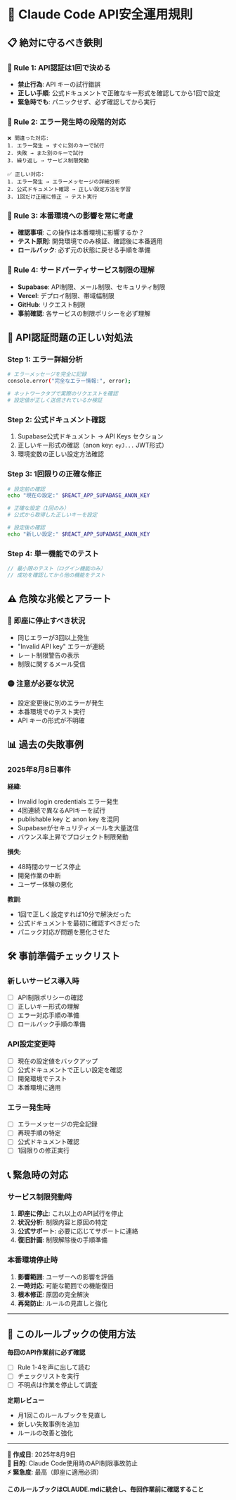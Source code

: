 # 🚨 Claude Code API安全運用規則

## 📋 絶対に守るべき鉄則

### **🛑 Rule 1: API認証は1回で決める**
- **禁止行為**: API キーの試行錯誤
- **正しい手順**: 公式ドキュメントで正確なキー形式を確認してから1回で設定
- **緊急時でも**: パニックせず、必ず確認してから実行

### **🛑 Rule 2: エラー発生時の段階的対応**
```
❌ 間違った対応:
1. エラー発生 → すぐに別のキーで試行
2. 失敗 → また別のキーで試行
3. 繰り返し → サービス制限発動

✅ 正しい対応:
1. エラー発生 → エラーメッセージの詳細分析
2. 公式ドキュメント確認 → 正しい設定方法を学習
3. 1回だけ正確に修正 → テスト実行
```

### **🛑 Rule 3: 本番環境への影響を常に考慮**
- **確認事項**: この操作は本番環境に影響するか？
- **テスト原則**: 開発環境でのみ検証、確認後に本番適用
- **ロールバック**: 必ず元の状態に戻せる手順を準備

### **🛑 Rule 4: サードパーティサービス制限の理解**
- **Supabase**: API制限、メール制限、セキュリティ制限
- **Vercel**: デプロイ制限、帯域幅制限
- **GitHub**: リクエスト制限
- **事前確認**: 各サービスの制限ポリシーを必ず理解

## 🔧 API認証問題の正しい対処法

### **Step 1: エラー詳細分析**
```bash
# エラーメッセージを完全に記録
console.error("完全なエラー情報:", error);

# ネットワークタブで実際のリクエストを確認
# 設定値が正しく送信されているか検証
```

### **Step 2: 公式ドキュメント確認**
1. Supabase公式ドキュメント → API Keys セクション
2. 正しいキー形式の確認（anon key: `eyJ...` JWT形式）
3. 環境変数の正しい設定方法確認

### **Step 3: 1回限りの正確な修正**
```bash
# 設定前の確認
echo "現在の設定:" $REACT_APP_SUPABASE_ANON_KEY

# 正確な設定（1回のみ）
# 公式から取得した正しいキーを設定

# 設定後の確認
echo "新しい設定:" $REACT_APP_SUPABASE_ANON_KEY
```

### **Step 4: 単一機能でのテスト**
```javascript
// 最小限のテスト（ログイン機能のみ）
// 成功を確認してから他の機能をテスト
```

## ⚠️ 危険な兆候とアラート

### **🚨 即座に停止すべき状況**
- 同じエラーが3回以上発生
- "Invalid API key" エラーが連続
- レート制限警告の表示
- 制限に関するメール受信

### **🟡 注意が必要な状況**
- 設定変更後に別のエラーが発生
- 本番環境でのテスト実行
- API キーの形式が不明確

## 📊 過去の失敗事例

### **2025年8月8日事件**
**経緯**: 
- Invalid login credentials エラー発生
- 4回連続で異なるAPIキーを試行
- publishable key と anon key を混同
- Supabaseがセキュリティメールを大量送信
- バウンス率上昇でプロジェクト制限発動

**損失**:
- 48時間のサービス停止
- 開発作業の中断
- ユーザー体験の悪化

**教訓**:
- 1回で正しく設定すれば10分で解決だった
- 公式ドキュメントを最初に確認すべきだった
- パニック対応が問題を悪化させた

## 🛠️ 事前準備チェックリスト

### **新しいサービス導入時**
- [ ] API制限ポリシーの確認
- [ ] 正しいキー形式の理解
- [ ] エラー対応手順の準備
- [ ] ロールバック手順の準備

### **API設定変更時**
- [ ] 現在の設定値をバックアップ
- [ ] 公式ドキュメントで正しい設定を確認
- [ ] 開発環境でテスト
- [ ] 本番環境に適用

### **エラー発生時**
- [ ] エラーメッセージの完全記録
- [ ] 再現手順の特定
- [ ] 公式ドキュメント確認
- [ ] 1回限りの修正実行

## 📞 緊急時の対応

### **サービス制限発動時**
1. **即座に停止**: これ以上のAPI試行を停止
2. **状況分析**: 制限内容と原因の特定
3. **公式サポート**: 必要に応じてサポートに連絡
4. **復旧計画**: 制限解除後の手順準備

### **本番環境停止時**
1. **影響範囲**: ユーザーへの影響を評価
2. **一時対応**: 可能な範囲での機能復旧
3. **根本修正**: 原因の完全解決
4. **再発防止**: ルールの見直しと強化

---

## 📝 このルールブックの使用方法

**毎回のAPI作業前に必ず確認**
- [ ] Rule 1-4を声に出して読む
- [ ] チェックリストを実行
- [ ] 不明点は作業を停止して調査

**定期レビュー**
- 月1回このルールブックを見直し
- 新しい失敗事例を追加
- ルールの改善と強化

---

**📅 作成日**: 2025年8月9日  
**🎯 目的**: Claude Code使用時のAPI制限事故防止  
**⚡ 緊急度**: 最高（即座に適用必須）  

**このルールブックはCLAUDE.mdに統合し、毎回作業前に確認すること**